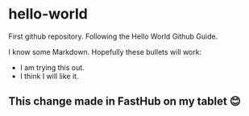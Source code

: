 # hello-world
First github repository. Following the Hello World Github Guide.

I know some Markdown. Hopefully these bullets will work:

 - I am trying this out.
 - I think I will like it.

 
## This change made in **FastHub** on my tablet :blush: